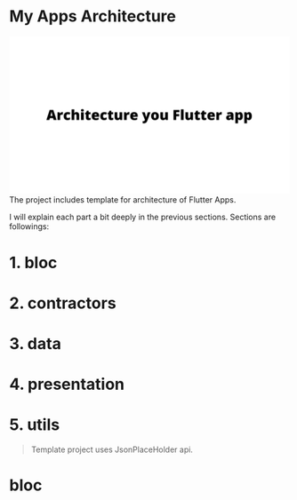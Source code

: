 # My Apps Architecture
![Heading image](heading.png)
The project includes template for architecture of Flutter Apps.

I will explain each part a bit deeply in the previous sections. Sections are followings:

# 1. bloc
# 2. contractors
# 3. data
# 4. presentation
# 5. utils
    

> Template project uses JsonPlaceHolder api.

# bloc
